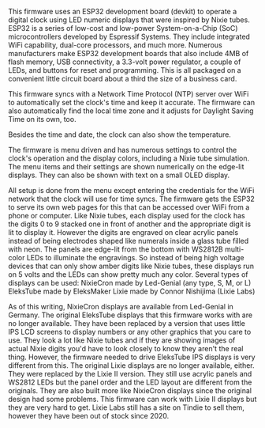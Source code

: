 This firmware uses an ESP32 development board (devkit) to operate a digital clock using LED numeric displays that were inspired by Nixie tubes. 
ESP32 is a series of low-cost and low-power System-on-a-Chip (SoC) microcontrollers developed by Espressif Systems. They include integrated WiFi capability, dual-core processors, and much more. 
Numerous manufacturers make ESP32 development boards that also include 4MB of flash memory, USB connectivity, a 3.3-volt power regulator, a couple of LEDs, and buttons for reset and programming. This is all packaged on a convenient little circuit board about a third the size of a business card. 


This firmware syncs with a Network Time Protocol (NTP) server over WiFi to automatically set the clock's time and keep it accurate. The firmware can also automatically find the local time zone and it adjusts for Daylight Saving Time on its own, too.

Besides the time and date, the clock can also show the temperature. 

The firmware is menu driven and has numerous settings to control the clock's operation and the display colors, including a Nixie tube simulation. The menu items and their settings are shown numerically on the edge-lit displays. They can also be shown with text on a small OLED display.

All setup is done from the menu except entering the credentials for the WiFi network that the clock will use for time syncs. The firmware gets the ESP32 to serve its own web pages for this that can be accessed over WiFi from a phone or computer.
Like Nixie tubes, each display used for the clock has the digits 0 to 9 stacked one in front of another and the appropriate digit is lit to display it. However the digits are engraved on clear acrylic panels instead of being electrodes shaped like numerals inside a glass tube filled with neon. The panels are edge-lit from the bottom with WS2812B multi-color LEDs to illuminate the engravings. So instead of being high voltage devices that can only show amber digits like Nixie tubes, these displays run on 5 volts and the LEDs can show pretty much any color. 
Several types of displays can be used:
NixieCron made by Led-Genial (any type, S, M, or L)
EleksTube made by EleksMaker
Lixie made by Connor Nishijima (Lixie Labs)

As of this writing, NixieCron displays are available from Led-Genial in Germany. 
The original EleksTube displays that this firmware works with are no longer available. They have been replaced by a version that uses little IPS LCD screens to display numbers or any other graphics that you care to use. They look a lot like Nixie tubes and if they are showing images of actual Nixie digits you'd have to look closely to know they aren't the real thing. However, the firmware needed to drive EleksTube IPS displays is very different from this. 
The original Lixie displays are no longer available, either. They were replaced by the Lixie II version. They still use acrylic panels and WS2812 LEDs but the panel order and the LED layout are different from the originals. They are also built more like NixieCron displays since the original design had some problems. This firmware can work with Lixie II displays but they are very hard to get. Lixie Labs still has a site on Tindie to sell them, however they have been out of stock since 2020. 
